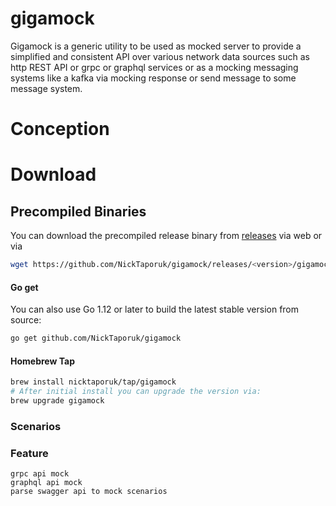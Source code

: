 # gigamock
Gigamock is a generic utility to be used as mocked server to provide a simplified and consistent API over various network data sources such as http REST API or grpc or graphql services or as a mocking messaging systems like a kafka via mocking response or send message to some message system.
# Conception
# Download

## Precompiled Binaries

You can download the precompiled release binary from [releases](https://github.com/NickTaporuk/gigamock/releases/) via web
or via

```bash
wget https://github.com/NickTaporuk/gigamock/releases/<version>/gigamock_<version>_<os>_<arch>
```

#### Go get

You can also use Go 1.12 or later to build the latest stable version from source:

```bash
go get github.com/NickTaporuk/gigamock
```

#### Homebrew Tap

```bash
brew install nicktaporuk/tap/gigamock
# After initial install you can upgrade the version via:
brew upgrade gigamock
```

### Scenarios
### Feature
    grpc api mock
    graphql api mock
    parse swagger api to mock scenarios

